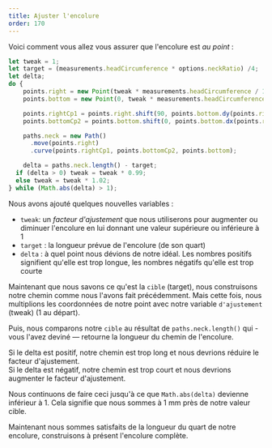```yaml
---
title: Ajuster l'encolure
order: 170
---
```


Voici comment vous allez vous assurer que l'encolure est *au point* :

```js
let tweak = 1;
let target = (measurements.headCircumference * options.neckRatio) /4;
let delta;
do {
    points.right = new Point(tweak * measurements.headCircumference / 10, 0);
    points.bottom = new Point(0, tweak * measurements.headCircumference / 12);

    points.rightCp1 = points.right.shift(90, points.bottom.dy(points.right)/2);
    points.bottomCp2 = points.bottom.shift(0, points.bottom.dx(points.right)/2);

    paths.neck = new Path()
      .move(points.right)
      .curve(points.rightCp1, points.bottomCp2, points.bottom);

    delta = paths.neck.length() - target;
  if (delta > 0) tweak = tweak * 0.99;
  else tweak = tweak * 1.02;
} while (Math.abs(delta) > 1);
```

Nous avons ajouté quelques nouvelles variables :

- `tweak`: un *facteur d'ajustement* que nous utiliserons pour augmenter ou diminuer l'encolure en lui donnant une valeur supérieure ou inférieure à 1
- `target` : la longueur prévue de l'encolure (de son quart)
- `delta` : à quel point nous dévions de notre idéal. Les nombres positifs signifient qu'elle est trop longue, les nombres négatifs qu'elle est trop courte

Maintenant que nous savons ce qu'est la `cible` (target), nous construisons notre chemin comme nous l'avons fait précédemment. Mais cette fois, nous multiplions les coordonnées de notre point avec notre variable `d'ajustement` (tweak) (1 au départ).

Puis, nous comparons notre `cible` au résultat de `paths.neck.length()` qui - vous l'avez deviné — retourne la longueur du chemin de l'encolure.

Si le delta est positif, notre chemin est trop long et nous devrions réduire le facteur d'ajustement.   
Si le delta est négatif, notre chemin est trop court et nous devrions augmenter le facteur d'ajustement.

Nous continuons de faire ceci jusqu'à ce que `Math.abs(delta)` devienne inférieur à 1. Cela signifie que nous sommes à 1 mm près de notre valeur cible.

<example pattern="tutorial" part="step2" caption="It might look the same as before, but now it's just right" />

Maintenant nous sommes satisfaits de la longueur du quart de notre encolure, construisons à présent l'encolure complète.